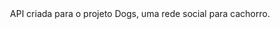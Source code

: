 <div align="center">
API criada para o projeto Dogs, uma rede social para cachorro.
</div><br>

<!-- -->
